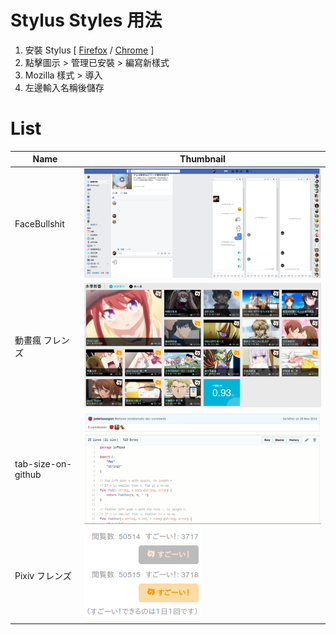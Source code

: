 # Stylus Styles 用法

1. 安裝 Stylus [ [Firefox](https://addons.mozilla.org/en-US/firefox/addon/styl-us/) / [Chrome](https://chrome.google.com/webstore/detail/stylus/clngdbkpkpeebahjckkjfobafhncgmne) ]
2. 點擊圖示 > 管理已安裝 > 編寫新樣式
3. Mozilla 樣式 > 導入
4. 左邊輸入名稱後儲存

# List
| Name |Thumbnail |
|---|---|
| FaceBullshit | ![](FaceBullshit.png) |
| 動畫瘋 フレンズ | ![](動畫瘋%20フレンズ.png) |
| tab-size-on-github | ![](tab-size-on-github.gif) |
| Pixiv フレンズ | ![](Pixiv%20フレンズ.png) |

